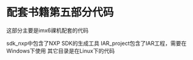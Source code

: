 # 配套书籍第五部分代码
这部分主要是imx6祼机配套的代码

sdk_nxp中包含了NXP SDK的生成工具
IAR_project包含了IAR工程，需要在Windows下使用
其它目录是在Linux下的代码

